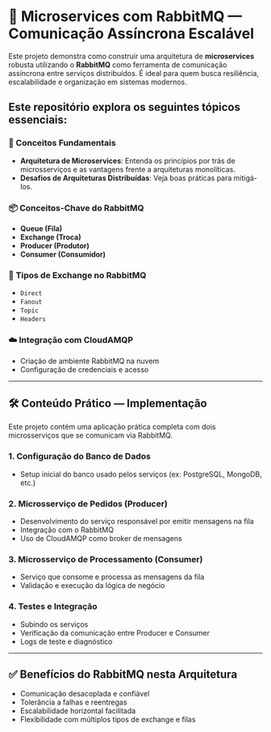 # 🧩 Microservices com RabbitMQ — Comunicação Assíncrona Escalável

Este projeto demonstra como construir uma arquitetura de **microservices** robusta utilizando o **RabbitMQ** como ferramenta de comunicação assíncrona entre serviços distribuídos. É ideal para quem busca resiliência, escalabilidade e organização em sistemas modernos.

## Este repositório explora os seguintes tópicos essenciais:

### 📌 Conceitos Fundamentais
- **Arquitetura de Microservices**: Entenda os princípios por trás de microsserviços e as vantagens frente a arquiteturas monolíticas.
- **Desafios de Arquiteturas Distribuídas**: Veja boas práticas para mitigá-los.

### 📦 Conceitos-Chave do RabbitMQ
- **Queue (Fila)**
- **Exchange (Troca)**
- **Producer (Produtor)**
- **Consumer (Consumidor)**

### 🔁 Tipos de Exchange no RabbitMQ
- `Direct`
- `Fanout`
- `Topic`
- `Headers`

### ☁️ Integração com CloudAMQP
- Criação de ambiente RabbitMQ na nuvem
- Configuração de credenciais e acesso

---

## 🛠️ Conteúdo Prático — Implementação

Este projeto contém uma aplicação prática completa com dois microsserviços que se comunicam via RabbitMQ.

### 1. Configuração do Banco de Dados
- Setup inicial do banco usado pelos serviços (ex: PostgreSQL, MongoDB, etc.)

### 2. Microsserviço de Pedidos (Producer)
- Desenvolvimento do serviço responsável por emitir mensagens na fila
- Integração com o RabbitMQ
- Uso de CloudAMQP como broker de mensagens

### 3. Microsserviço de Processamento (Consumer)
- Serviço que consome e processa as mensagens da fila
- Validação e execução da lógica de negócio

### 4. Testes e Integração
- Subindo os serviços
- Verificação da comunicação entre Producer e Consumer
- Logs de teste e diagnóstico

---

## ✅ Benefícios do RabbitMQ nesta Arquitetura

- Comunicação desacoplada e confiável
- Tolerância a falhas e reentregas
- Escalabilidade horizontal facilitada
- Flexibilidade com múltiplos tipos de exchange e filas


